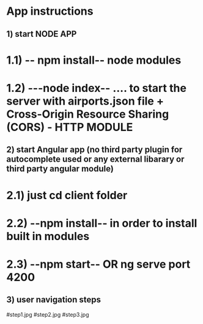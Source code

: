 # App instructions

## 1) start NODE APP
# 1.1) -- npm install-- node modules
# 1.2) ---node index--  .... to start the server with airports.json file + Cross-Origin Resource Sharing (CORS) - HTTP  MODULE
## 
## 2) start Angular app (no third party plugin for autocomplete used or any external libarary or third party angular module)
# 2.1)   just cd client folder 
# 2.2) --npm install-- in order to install built in modules
# 2.3) --npm start-- OR  ng serve  port 4200
## 
## 3) user navigation steps
#step1.jpg
#step2.jpg
#step3.jpg


